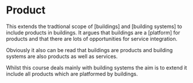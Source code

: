 # Product

This extends the tradtional scope of [buildings] and [building systems] to include products in buildings. It argues that buildings are a [platform] for products and that there are lots of opportunities for service integration.

Obviously it also can be read that buildings are products and building systems are also products as well as services.

Whilst this course deals mainly with building systems the aim is to extend it include all products which are platformed by buildings.
